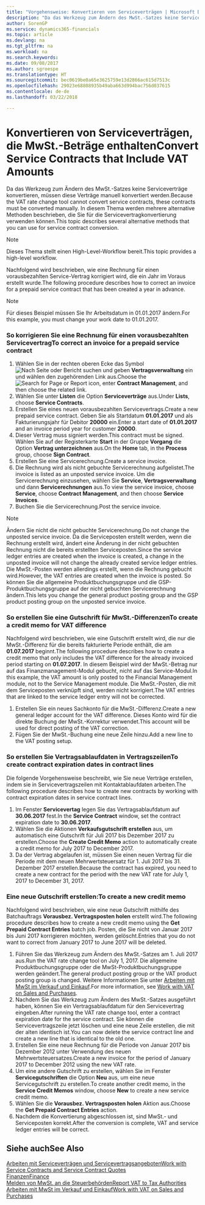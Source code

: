 ```yaml
---
title: "Vorgehensweise: Konvertieren von Serviceverträgen | Microsoft Docs"
description: "Da das Werkzeug zum Ändern des MwSt.-Satzes keine Serviceverträge konvertieren, müssen diese Verträge manuell konvertiert werden. In diesem Thema werden mehrere alternative Methoden beschrieben, die Sie für die Servicevertragkonvertierung verwenden können."
author: SorenGP
ms.service: dynamics365-financials
ms.topic: article
ms.devlang: na
ms.tgt_pltfrm: na
ms.workload: na
ms.search.keywords: 
ms.date: 09/08/2017
ms.author: sgroespe
ms.translationtype: HT
ms.sourcegitcommit: bec0619be0a65e3625759e13d2866ac615d7513c
ms.openlocfilehash: 29023e68808935b49aba663d994bac756d037615
ms.contentlocale: de-de
ms.lasthandoff: 03/22/2018

---
```

# <a name="convert-service-contracts-that-include-vat-amounts"></a><span data-ttu-id="2247f-104">Konvertieren von Serviceverträgen, die MwSt.-Beträge enthalten</span><span class="sxs-lookup"><span data-stu-id="2247f-104">Convert Service Contracts that Include VAT Amounts</span></span>
<span data-ttu-id="2247f-105">Da das Werkzeug zum Ändern des MwSt.-Satzes keine Serviceverträge konvertieren, müssen diese Verträge manuell konvertiert werden.</span><span class="sxs-lookup"><span data-stu-id="2247f-105">Because the VAT rate change tool cannot convert service contracts, these contracts must be converted manually.</span></span> <span data-ttu-id="2247f-106">In diesem Thema werden mehrere alternative Methoden beschrieben, die Sie für die Servicevertragkonvertierung verwenden können.</span><span class="sxs-lookup"><span data-stu-id="2247f-106">This topic describes several alternative methods that you can use for service contract conversion.</span></span>  

> [!NOTE]  
>  <span data-ttu-id="2247f-107">Dieses Thema stellt einen High-Level-Workflow bereit.</span><span class="sxs-lookup"><span data-stu-id="2247f-107">This topic provides a high-level workflow.</span></span>  

 <span data-ttu-id="2247f-108">Nachfolgend wird beschrieben, wie eine Rechnung für einen vorausbezahlten Service-Vertrag korrigiert wird, die ein Jahr im Voraus erstellt wurde.</span><span class="sxs-lookup"><span data-stu-id="2247f-108">The following procedure describes how to correct an invoice for a prepaid service contract that has been created a year in advance.</span></span>  

> [!NOTE]  
>  <span data-ttu-id="2247f-109">Für dieses Beispiel müssen Sie Ihr Arbeitsdatum in 01.01.2017 ändern.</span><span class="sxs-lookup"><span data-stu-id="2247f-109">For this example, you must change your work date to 01.01.2017.</span></span>  

### <a name="to-correct-an-invoice-for-a-prepaid-service-contract"></a><span data-ttu-id="2247f-110">So korrigieren Sie eine Rechnung für einen vorausbezahlten Servicevertrag</span><span class="sxs-lookup"><span data-stu-id="2247f-110">To correct an invoice for a prepaid service contract</span></span>  
1. <span data-ttu-id="2247f-111">Wählen Sie in der rechten oberen Ecke das Symbol ![Nach Seite oder Bericht suchen](media/ui-search/search_small.png "Nach Seite oder Bericht suchen") und geben **Vertragsverwaltung** ein und wählen den zugehörenden Link aus.</span><span class="sxs-lookup"><span data-stu-id="2247f-111">Choose the ![Search for Page or Report](media/ui-search/search_small.png "Search for Page or Report icon") icon, enter **Contract Management**, and then choose the related link.</span></span>  
2. <span data-ttu-id="2247f-112">Wählen Sie unter **Listen** die Option **Serviceverträge** aus.</span><span class="sxs-lookup"><span data-stu-id="2247f-112">Under **Lists**, choose **Service Contracts**.</span></span>  
3. <span data-ttu-id="2247f-113">Erstellen Sie eines neuen vorausbezahlten Servicevertrags.</span><span class="sxs-lookup"><span data-stu-id="2247f-113">Create a new prepaid service contract.</span></span> <span data-ttu-id="2247f-114">Geben Sie als Startdatum **01.01.2017** und als Fakturierungsjahr für Debitor **20000** ein.</span><span class="sxs-lookup"><span data-stu-id="2247f-114">Enter a start date of **01.01.2017** and an invoice period year for customer **20000**.</span></span>  
4. <span data-ttu-id="2247f-115">Dieser Vertrag muss signiert werden.</span><span class="sxs-lookup"><span data-stu-id="2247f-115">This contract must be signed.</span></span> <span data-ttu-id="2247f-116">Wählen Sie auf der Registerkarte **Start** in der Gruppe **Vorgang** die Option **Vertrag unterzeichnen** aus.</span><span class="sxs-lookup"><span data-stu-id="2247f-116">On the **Home** tab, in the **Process** group, choose **Sign Contract**.</span></span>  
5. <span data-ttu-id="2247f-117">Erstellen Sie eine Servicerechnung.</span><span class="sxs-lookup"><span data-stu-id="2247f-117">Create a service invoice.</span></span>
6. <span data-ttu-id="2247f-118">Die Rechnung wird als nicht gebuchte Servicerechnung aufgelistet.</span><span class="sxs-lookup"><span data-stu-id="2247f-118">The invoice is listed as an unposted service invoice.</span></span> <span data-ttu-id="2247f-119">Um die Servicerechnung einzusehen, wählen Sie **Service**, **Vertragsverwaltung** und dann **Servicerechnungen** aus.</span><span class="sxs-lookup"><span data-stu-id="2247f-119">To view the service invoice, choose **Service**, choose **Contract Management**, and then choose **Service Invoices**.</span></span>  
7. <span data-ttu-id="2247f-120">Buchen Sie die Servicerechnung.</span><span class="sxs-lookup"><span data-stu-id="2247f-120">Post the service invoice.</span></span>  

> [!NOTE]  
>  <span data-ttu-id="2247f-121">Ändern Sie nicht die nicht gebuchte Servicerechnung.</span><span class="sxs-lookup"><span data-stu-id="2247f-121">Do not change the unposted service invoice.</span></span> <span data-ttu-id="2247f-122">Da die Serviceposten erstellt werden, wenn die Rechnung erstellt wird, ändert eine Änderung in der nicht gebuchten Rechnung nicht die bereits erstellten Serviceposten.</span><span class="sxs-lookup"><span data-stu-id="2247f-122">Since the service ledger entries are created when the invoice is created, a change in the unposted invoice will not change the already created service ledger entries.</span></span> <span data-ttu-id="2247f-123">Die MwSt.-Posten werden allerdings erstellt, wenn die Rechnung gebucht wird.</span><span class="sxs-lookup"><span data-stu-id="2247f-123">However, the VAT entries are created when the invoice is posted.</span></span> <span data-ttu-id="2247f-124">So können Sie die allgemeine Produktbuchungsgruppe und die GSP-Produktbuchungsgruppe auf der nicht gebuchten Servicerechnung ändern.</span><span class="sxs-lookup"><span data-stu-id="2247f-124">This lets you change the general product posting group and the GSP product posting group on the unposted service invoice.</span></span>  

### <a name="to-create-a-credit-memo-for-vat-difference"></a><span data-ttu-id="2247f-125">So erstellen Sie eine Gutschrift für MwSt.-Differenzen</span><span class="sxs-lookup"><span data-stu-id="2247f-125">To create a credit memo for VAT difference</span></span>  
<span data-ttu-id="2247f-126">Nachfolgend wird beschrieben, wie eine Gutschrift erstellt wird, die nur die MwSt.-Differenz für die bereits fakturierte Periode enthält, die am **01.07.2017** beginnt.</span><span class="sxs-lookup"><span data-stu-id="2247f-126">The following procedure describes how to create a credit memo that only includes the VAT difference for the already invoiced period starting on **01.07.2017**.</span></span> <span data-ttu-id="2247f-127">In diesem Beispiel wird der MwSt.-Betrag nur auf das Finanzmanagement-Modul gebucht, nicht auf das Service-Modul.</span><span class="sxs-lookup"><span data-stu-id="2247f-127">In this example, the VAT amount is only posted to the Financial Management module, not to the Service Management module.</span></span> <span data-ttu-id="2247f-128">Die MwSt.-Posten, die mit dem Serviceposten verknüpft sind, werden nicht korrigiert.</span><span class="sxs-lookup"><span data-stu-id="2247f-128">The VAT entries that are linked to the service ledger entry will not be corrected.</span></span>  

1. <span data-ttu-id="2247f-129">Erstellen Sie ein neues Sachkonto für die MwSt.-Differenz.</span><span class="sxs-lookup"><span data-stu-id="2247f-129">Create a new general ledger account for the VAT difference.</span></span> <span data-ttu-id="2247f-130">Dieses Konto wird für die direkte Buchung der MwSt.-Korrektur verwendet.</span><span class="sxs-lookup"><span data-stu-id="2247f-130">This account will be used for direct posting of the VAT correction.</span></span>  
2. <span data-ttu-id="2247f-131">Fügen Sie der MwSt.-Buchung eine neue Zeile hinzu.</span><span class="sxs-lookup"><span data-stu-id="2247f-131">Add a new line to the VAT posting setup.</span></span>  

### <a name="to-create-contract-expiration-dates-in-contract-lines"></a><span data-ttu-id="2247f-132">So erstellen Sie Vertragsablaufdaten in Vertragszeilen</span><span class="sxs-lookup"><span data-stu-id="2247f-132">To create contract expiration dates in contract lines</span></span>  
<span data-ttu-id="2247f-133">Die folgende Vorgehensweise beschreibt, wie Sie neue Verträge erstellen, indem sie in Servicevertragszeilen mit Kontaktablaufdaten arbeiten.</span><span class="sxs-lookup"><span data-stu-id="2247f-133">The following procedure describes how to create new contracts by working with contract expiration dates in service contract lines.</span></span>  

1. <span data-ttu-id="2247f-134">Im Fenster **Servicevertag** legen Sie das Vertragsablaufdatum auf **30.06.2017** fest.</span><span class="sxs-lookup"><span data-stu-id="2247f-134">In the **Service Contract** window, set the contract expiration date to **30.06.2017**.</span></span>  
2. <span data-ttu-id="2247f-135">Wählen Sie die Aktionen **Verkaufsgutschrift erstellen** aus, um automatisch eine Gutschrift für Juli 2017 bis Dezember 2017 zu erstellen.</span><span class="sxs-lookup"><span data-stu-id="2247f-135">Choose the **Create Credit Memo** action to automatically create a credit memo for July 2017 to December 2017.</span></span>  
3. <span data-ttu-id="2247f-136">Da der Vertrag abgelaufen ist, müssen Sie einen neuen Vertrag für die Periode mit dem neuen Mehrwertsteuersatz für 1. Juli 2017 bis 31. Dezember 2017 erstellen.</span><span class="sxs-lookup"><span data-stu-id="2247f-136">Because the contract has expired, you need to create a new contract for the period with the new VAT rate for July 1, 2017 to December 31, 2017.</span></span>  

### <a name="to-create-a-new-credit-memo"></a><span data-ttu-id="2247f-137">Eine neue Gutschrift erstellen:</span><span class="sxs-lookup"><span data-stu-id="2247f-137">To create a new credit memo</span></span>  
<span data-ttu-id="2247f-138">Nachfolgend wird beschrieben, wie eine neue Gutschrift mithilfe des Batchauftrags **Vorausbez. Vertragsposten holen** erstellt wird.</span><span class="sxs-lookup"><span data-stu-id="2247f-138">The following procedure describes how to create a new credit memo using the **Get Prepaid Contract Entries** batch job.</span></span> <span data-ttu-id="2247f-139">Posten, die Sie nicht von Januar 2017 bis Juni 2017 korrigieren möchten, werden gelöscht.</span><span class="sxs-lookup"><span data-stu-id="2247f-139">Entries that you do not want to correct from January 2017 to June 2017 will be deleted.</span></span>  

1. <span data-ttu-id="2247f-140">Führen Sie das Werkzeug zum Ändern des MwSt.-Satzes am 1. Juli 2017 aus.</span><span class="sxs-lookup"><span data-stu-id="2247f-140">Run the VAT rate change tool on July 1, 2017.</span></span> <span data-ttu-id="2247f-141">Die allgemeine Produktbuchungsgruppe oder die MwSt-Produktbuchungsgruppe werden geändert.</span><span class="sxs-lookup"><span data-stu-id="2247f-141">The general product posting group or the VAT product posting group is changed.</span></span> <span data-ttu-id="2247f-142">Weitere Informationen Sie unter [Arbeiten mit MwSt im Verkauf und Einkauf](finance-work-with-vat.md).</span><span class="sxs-lookup"><span data-stu-id="2247f-142">For more information, see [Work with VAT on Sales and Purchases](finance-work-with-vat.md).</span></span>  
2. <span data-ttu-id="2247f-143">Nachdem Sie das Werkzeug zum Ändern des MwSt.-Satzes ausgeführt haben, können Sie ein Vertragsablaufdatum für den Servicevertrag eingeben.</span><span class="sxs-lookup"><span data-stu-id="2247f-143">After running the VAT rate change tool, enter a contract expiration date for the service contract.</span></span> <span data-ttu-id="2247f-144">Sie können die Servicevertragszeile jetzt löschen und eine neue Zeile erstellen, die mit der alten identisch ist.</span><span class="sxs-lookup"><span data-stu-id="2247f-144">You can now delete the service contract line and create a new line that is identical to the old one.</span></span>  
3. <span data-ttu-id="2247f-145">Erstellen Sie eine neue Rechnung für die Periode von Januar 2017 bis Dezember 2012 unter Verwendung des neuen Mehrwertsteuersatzes.</span><span class="sxs-lookup"><span data-stu-id="2247f-145">Create a new invoice for the period of January 2017 to December 2012 using the new VAT rate.</span></span>  
4. <span data-ttu-id="2247f-146">Um eine andere Gutschrift zu erstellen, wählen Sie im Fenster **Servicegutschriften** die Option **Neu** aus, um eine neue Servicegutschrift zu erstellen.</span><span class="sxs-lookup"><span data-stu-id="2247f-146">To create another credit memo, in the **Service Credit Memos** window, choose **New** to create a new service credit memo.</span></span>  
5. <span data-ttu-id="2247f-147">Wählen Sie die **Vorausbez. Vertragsposten holen** Aktion aus.</span><span class="sxs-lookup"><span data-stu-id="2247f-147">Choose the **Get Prepaid Contract Entries** action.</span></span>  
6. <span data-ttu-id="2247f-148">Nachdem die Konvertierung abgeschlossen ist, sind MwSt.- und Serviceposten korrekt.</span><span class="sxs-lookup"><span data-stu-id="2247f-148">After the conversion is complete, VAT and service ledger entries will be correct.</span></span>  

## <a name="see-also"></a><span data-ttu-id="2247f-149">Siehe auch</span><span class="sxs-lookup"><span data-stu-id="2247f-149">See Also</span></span>  
[<span data-ttu-id="2247f-150">Arbeiten mit Serviceverträgen und Servicevertragsangeboten</span><span class="sxs-lookup"><span data-stu-id="2247f-150">Work with Service Contracts and Service Contract Quotes</span></span>](service-how-to-create-service-contracts-and-service-contract-quotes.md)  
[<span data-ttu-id="2247f-151">Finanzen</span><span class="sxs-lookup"><span data-stu-id="2247f-151">Finance</span></span>](finance.md)  
[<span data-ttu-id="2247f-152">Melden von MwSt. an die Steuerbehörden</span><span class="sxs-lookup"><span data-stu-id="2247f-152">Report VAT to Tax Authorities</span></span>](finance-how-report-vat.md)  
[<span data-ttu-id="2247f-153">Arbeiten mit MwSt im Verkauf und Einkauf</span><span class="sxs-lookup"><span data-stu-id="2247f-153">Work with VAT on Sales and Purchases</span></span>](finance-work-with-vat.md)  

